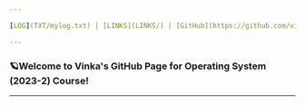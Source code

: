 ```yaml
---

[LOG](TXT/mylog.txt) | [LINKS](LINKS/) | [GitHub](https://github.com/vinkakniv/os232.git) 💻

---
```

### 🪐Welcome to Vinka's GitHub Page for Operating System (2023-2) Course!
---